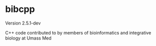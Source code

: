 bibcpp
======
Version 2.5.1-dev

C++ code contributed to by members of bioinformatics and integrative biology at Umass Med
